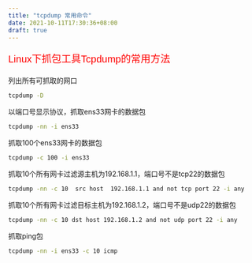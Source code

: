 ```yaml
---
title: "tcpdump 常用命令"
date: 2021-10-11T17:30:36+08:00
draft: true
---
```


<p style="text-align:left;color:red;font-size:20px;font-family:arial">Linux下抓包工具Tcpdump的常用方法</p>  



列出所有可抓取的网口

```bash
tcpdump -D
```

  

以端口号显示协议，抓取ens33网卡的数据包

```bash
tcpdump -nn -i ens33
```

  

抓取100个ens33网卡的数据包

```bash
tcpdump -c 100 -i ens33
```

  

抓取10个所有网卡过滤源主机为192.168.1.1，端口号不是tcp22的数据包

```bash
tcpdump -nn -c 10  src host  192.168.1.1 and not tcp port 22 -i any
```

  

抓取10个所有网卡过滤目标主机为192.168.1.2，端口号不是udp22的数据包

```bash
tcpdump -nn -c 10 dst host 192.168.1.2 and not udp port 22 -i any
```

  

抓取ping包

```bash
tcpdump -nn -i ens33 -c 10 icmp
```



